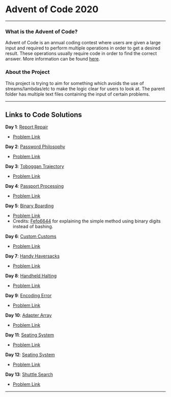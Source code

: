 # Advent of Code 2020

---

### What is the Advent of Code?
Advent of Code is an annual coding contest where users are given a large input and required
to perform multiple operations in order to get a desired result. These operations usually
require code in order to find the correct answer. More information can be found
[here](https://adventofcode.com/).

### About the Project
This project is trying to aim for something which avoids the use of streams/lambdas/etc to make the logic
clear for users to look at. The parent folder has multiple text files containing the input of
certain problems.

---

## Links to Code Solutions

**Day 1**: [Report Repair](https://github.com/PulseBeat02/Advent-of-Code-2020/blob/master/src/ReportRepair.java)
- [Problem Link](https://adventofcode.com/2020/day/1)

**Day 2**: [Password Philosophy](https://github.com/PulseBeat02/Advent-of-Code-2020/blob/master/src/PasswordPhilosophy.java)
- [Problem Link](https://adventofcode.com/2020/day/2)

**Day 3**: [Toboggan Trajectory](https://github.com/PulseBeat02/Advent-of-Code-2020/blob/master/src/TobogganTrajectory.java)
- [Problem Link](https://adventofcode.com/2020/day/3)

**Day 4**: [Passport Processing](https://github.com/PulseBeat02/Advent-of-Code-2020/blob/master/src/PassportProcessing.java)
- [Problem Link](https://adventofcode.com/2020/day/4)

**Day 5**: [Binary Boarding](https://github.com/PulseBeat02/Advent-of-Code-2020/blob/master/src/BinaryBoarding.java)
- [Problem Link](https://adventofcode.com/2020/day/5)
- Credits: [Fefo6644](https://github.com/Fefo6644) for explaining the simple method using binary digits instead of bashing.

**Day 6**: [Custom Customs](https://github.com/PulseBeat02/Advent-of-Code-2020/blob/master/src/CustomCustoms.java)
- [Problem Link](https://adventofcode.com/2020/day/6)

**Day 7**: [Handy Haversacks](https://github.com/PulseBeat02/Advent-of-Code-2020/blob/master/src/HandyHaversacks.java)
- [Problem Link](https://adventofcode.com/2020/day/7)

**Day 8**: [Handheld Halting](https://github.com/PulseBeat02/Advent-of-Code-2020/blob/master/src/HandheldHalting.java)
- [Problem Link](https://adventofcode.com/2020/day/8)

**Day 9**: [Encoding Error](https://github.com/PulseBeat02/Advent-of-Code-2020/blob/master/src/EncodingError.java)
- [Problem Link](https://adventofcode.com/2020/day/9)

**Day 10**: [Adapter Array](https://github.com/PulseBeat02/Advent-of-Code-2020/blob/master/src/AdapterArray.java)
- [Problem Link](https://adventofcode.com/2020/day/10)

**Day 11**: [Seating System](https://github.com/PulseBeat02/Advent-of-Code-2020/blob/master/src/SeatingSystem.java)
- [Problem Link](https://adventofcode.com/2020/day/11)

**Day 12**: [Seating System](https://github.com/PulseBeat02/Advent-of-Code-2020/blob/master/src/RainRisk.java)
- [Problem Link](https://adventofcode.com/2020/day/12)

**Day 13**: [Shuttle Search](https://github.com/PulseBeat02/Advent-of-Code-2020/blob/master/src/ShuttleSearch.java)
- [Problem Link](https://adventofcode.com/2020/day/13)

---








